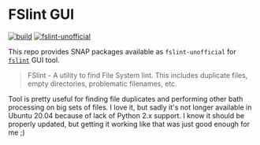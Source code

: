 FSlint GUI
==========

[![build](https://github.com/tgagor/fslint-snap/actions/workflows/build.yml/badge.svg)](https://github.com/tgagor/fslint-snap/actions/workflows/build.yml)
[![fslint-unofficial](https://snapcraft.io/fslint-unofficial/badge.svg)](https://snapcraft.io/fslint-unofficial)

This repo provides SNAP packages available as `fslint-unofficial` for [`fslint`](https://github.com/pixelb/fslint) GUI tool.

> FSlint - A utility to find File System lint.
> This includes duplicate files, empty directories,
> problematic filenames, etc.

Tool is pretty useful for finding file duplicates and performing other bath processing on big sets of files.
I love it, but sadly it's not longer available in Ubuntu 20.04 because of lack of Python 2.x support. I know it should be properly updated, but getting it working like that was just good enough for me ;)
